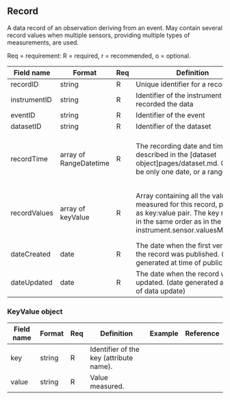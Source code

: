 ## Record

A data record of an observation deriving from an event. May contain several record values when multiple sensors, providing multiple types of measurements, are used.

Req = requirement: R = required, r = recommended, o = optional.

| Field name | Format | Req | Definition | Example | Reference |
| ---------- | ------ | --- | ---------- | ------- | --------- |
| recordID | string | R | Unique identifier for a record | | |
| instrumentID | string | R | Identifier of the instrument that recorded the data |  | |
| eventID | string | R | Identifier of the event |  | |
| datasetID | string | R | Identifier of the dataset |  | |
| recordTime | array of RangeDatetime | R | The recording date and time, as described in the [dataset object]pages/dataset.md. Could be only one date, or a range of 2. | {"startDatetime": "2009-05-21T12:00:00Z", "endDate": "2021-12-31T12:00:00Z"} | |
| recordValues | array of keyValue | R | Array containing all the values measured for this record, provided as key:value pair. The key must be in the same order as in the instrument.sensor.valuesMeasured | {"distance" : "2981", "azimuth" : "79.24", "elevation" : "3.51"} | (see KeyValue object) |
| dateCreated | date | R | The date when the first version of the record was published. (date generated at time of publication) |  |
| dateUpdated | date | R | The date when the record was last updated. (date generated at time of data update) |  |


### KeyValue object
| Field name | Format | Req | Definition | Example | Reference |
| ---------- | ------ | --- | ---------- | ------- | --------- |
| key | string | R | Identifier of the key (attribute name). | | |
| value | string | R | Value measured. | | |

